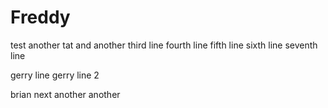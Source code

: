 Freddy
======

test
another tat
and another
third line
fourth line
fifth line
sixth line
seventh line

gerry line
gerry line 2

brian next
another
another

